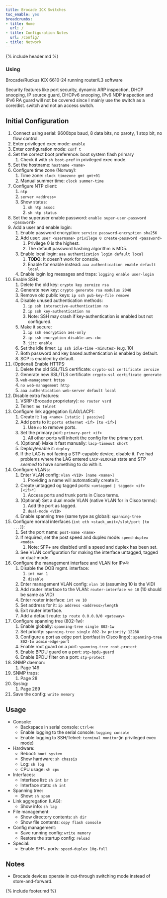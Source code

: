 ```yaml
---
title: Brocade ICX Switches
toc_enable: yes
breadcrumbs:
- title: Home
  url: /
- title: Configuration Notes
  url: /config/
- title: Network
---
```

{% include header.md %}

### Using
Brocade/Ruckus ICX 6610-24 running router/L3 software

Security features like port security, dynamic ARP inspection, DHCP snooping, IP source guard, DHCPv6 snooping, IPv6 NDP inspection and IPv6 RA guard will not be covered since I mainly use the switch as a core/dist. switch and not an access switch.

## Initial Configuration

1. Connect using serial: 9600bps baud, 8 data bits, no paroty, 1 stop bit, no flow control.
2. Enter privileged exec mode: `enable`
3. Enter configuration mode: `conf t`
4. Set the correct boot preference: boot system flash primary
   1. Check it with `sh boot-pref` in privileged exec mode.
5. Set the hostname: `hostname <name>`
6. Configure time zone \(Norway\):
   1. Time zone: `clock timezone gmt gmt+01`
   2. Manual summer time: `clock summer-time`
7. Configure NTP client:
   1. `ntp`
   2. `server <address>`
   3. Show status:
      1. `sh ntp assoc`
      2. `sh ntp status`
8. Set the superuser enable password: `enable super-user-password <password>`
9. Add a user and enable login:
   1. Enable password encryption: `service password-encryption sha256`
   2. Add user: `user <username> privilege 0 create-password <password>`
      1. Privilege 0 is the highest.
      2. The default password hashing algorithm is MD5.
   3. Enable local login: `aaa authentication login default local`
      1. **TODO**: It doesn't work for console.
      2. Enable for enable instead: `aaa authentication enable default local`
   4. Enable login log messages and traps: `logging enable user-login`
10. Enable SSH:
    1. Delete the old key: `crypto key zeroize rsa`
    2. Generate new key: `crypto generate rsa modulus 2048`
    3. Remove old public keys: `ip ssh pub-key-file remove`
    4. Disable unused authentication methods:
       1. `ip ssh interactive-authentication no`
       2. `ip ssh key-authentication no`
       3. Note: SSH may crash if key-authentication is enabled but not configured.
    5. Make it secure:
       1. `ip ssh encryption aes-only`
       2. `ip ssh encryption disable-aes-cbc`
       3. `jitc enable`
    6. Set the idle timer: `ip ssh idle-time <minutes>` \(e.g. 10\)
    7. Both password and key based authentication is enabled by default.
    8. SCP is enabled by default.
11. \(Optional\) Enable HTTPS:
    1. Delete the old SSL/TLS certificate: `crypto-ssl certificate zeroize`
    2. Generate new SSL/TLS certificate: `crypto-ssl certificate generate`
    3. `web-management https`
    4. `no web-management http`
    5. `aaa authentication web-server default local`
12. Disable extra features:
    1. VSRP \(Brocade proprietary\): `no router vsrd`
    2. Telner: `no telnet`
13. Configure link aggregation \(LAG/LACP\):
    1. Create it: `lag <name> [static | passive]`
    2. Add ports to it: `ports ethernet <if> [to <if>]`
       1. Use `no` to remove ports.
    3. Set the primary port: `primary-port <if>`
       1. All other ports will inherit the config for the primary port.
    4. \(Optional\) Make it fast manually: `lacp-timeout short`
    5. Deploy/enable it: `deploy`
    6. If the LAG is not facing a STP-capable device, disable it. I've had problems where the LAG entered `LACP-BLOCKED` state and STP _seemed_ to have something to do with it.
14. Configure VLANs:
    1. Enter VLAN config: `vlan <VID> [name <name>]`
       1. Providing a name will automatically create it.
    2. Create untagged og tagged ports: `<untagged | tagged> <if> [<if>*]`
       1. Access ports and trunk ports in Cisco terms.
    3. \(Optional\) Set a dual mode VLAN \(native VLAN for in Cisco terms\):
       1. Add the port as tagged.
       2. `dual-mode <VID>`
    4. Enable spanning tree \(same type as global\): `spanning-tree`
15. Configure normal interfaces \(`int eth <stack_unit>/slot/port [to ...]`\):
    1. Set the port name: `post-name <name>`
    2. If required, set the post speed and duplex mode: `speed-duplex <mode>`
       1. Note: SFP+ are disabled until a speed and duplex has been set.
    3. See VLAN configuration for making the interface untagged, tagged or dual-mode.
16. Configure the management interface and VLAN for IPv4:
    1. Disable the OOB mgmt. interface:
       1. `int man 1`
       2. `disable`
    2. Enter management VLAN config: `vlan 10` \(assuming 10 is the VID\)
    3. Add router interface to the VLAN: `router-interface ve 10` \(10 should be same as VID\)
    4. Enter router interface: `int ve 10`
    5. Set address for it: `ip address <address>/length`
    6. Exit router interface.
    7. Add a default route: `ip route 0.0.0.0/0 <gateway>`
17. Configure spanning tree \(802-1w\):
    1. Enable globally: `spanning-tree single 802-1w`
    2. Set priority: `spanning-tree single 802-1w priority 12288`
    3. Configure a port as edge port \(portfast in Cisco lingo\): `spanning-tree 802-1w admin-edge-port`
    4. Enable root guard on a port: `spanning-tree root-protect`
    5. Enable BPDU guard on a port: `stp-bpdu-guard`
    6. Enable BPDU filter on a port: `stp-protect`
18. SNMP daemon:
    1. Page 149
19. SNMP traps:
    1. Page 28
20. Syslog:
    1. Page 269
21. Save the config: `write memory`

## Usage

- Console:
  - Backspace in serial console: `Ctrl+H`
  - Enable logging to the serial console: `logging console`
  - Enable logging to SSH/Telnet: `terminal monitor`\(in privileged exec mode\)
- Hardware:
  - Reboot: `boot system`
  - Show hardware: `sh chassis`
  - Log: `sh log`
  - CPU usage: `sh cpu`
- Interfaces:
  - Interface list: `sh int br`
  - Interface stats: `sh int`
- Spanning tree:
  - Show: `sh span`
- Link aggregation \(LAG\):
  - Show info: `sh lag`
- File management:
  - Show directory contents: `sh dir`
  - Show file contents: `copy flash console`
- Config management:
  - Save running config: `write memory`
  - Restore the startup config: `reload`
- Special:
  - Enable SFP+ ports: `speed-duplex 10g-full`

## Notes

- Brocade devices operate in cut-through switching mode instead of store-and-forward.

{% include footer.md %}
